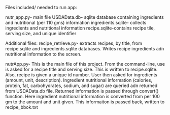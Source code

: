 Files included/ needed to run app:

nutr_app.py- main file
USDAData.db- sqlite database containing ingredients and nutritional (per 110 gms) information
ingredients.sqlite- collects ingredients and nutritional information
recipe.sqlite-contains recipe tile, serving size, and unique identifier

Additional files:
recipe_retrieve.py- extracts recipes, by title, from recipe.sqlite and ingredients.sqlite databases.  Writes recipe ingredients adn nutritional information to the screen.

nutrApp.py-  This is the main file of this project.  From the command-line, use is asked for a recipe title and serving size. This is written to recipe.sqlite.  Also, recipe is given a unique id number.  User then asked for ingredients (amount, unit, description).  Ingredient nutritional information (calories, protein, fat, carbohydrates, sodium, and sugar) are queried adn returned from USDAData.db file.  Returned information is passed through convert() function.  Here ingredient nutritional information is converted from per 100 gm to the amount and unit given.  This informaiton is passed back, written to recipe_bbok.txt 


